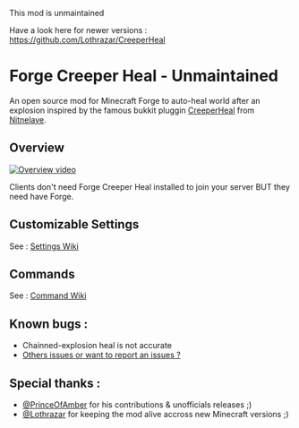 This mod is unmaintained

Have a look here for newer versions : https://github.com/Lothrazar/CreeperHeal

# Forge Creeper Heal - Unmaintained

An open source mod for Minecraft Forge to auto-heal world after an explosion inspired by the famous bukkit pluggin [CreeperHeal](http://dev.bukkit.org/server-mods/creeperheal-nitnelave/) from [Nitnelave](https://github.com/nitnelave).

## Overview

[![Overview video](http://img.youtube.com/vi/KBzI7iXmbx0/0.jpg)](http://www.youtube.com/watch?v=KBzI7iXmbx0)

Clients don't need Forge Creeper Heal installed to join your server BUT they need have Forge.

## Customizable Settings

See : [Settings Wiki](https://github.com/RedRelay/ForgeCreeperHeal/wiki/Settings)

## Commands

See : [Command Wiki](https://github.com/RedRelay/ForgeCreeperHeal/wiki/Commands)


## Known bugs :

* Chainned-explosion heal is not accurate
* [Others issues or want to report an issues ?](https://github.com/RedRelay/ForgeCreeperHeal/issues)

## Special thanks :

* [@PrinceOfAmber](https://github.com/PrinceOfAmber) for his contributions & unofficials releases ;)
* [@Lothrazar](https://github.com/Lothrazar) for keeping the mod alive accross new Minecraft versions ;)

